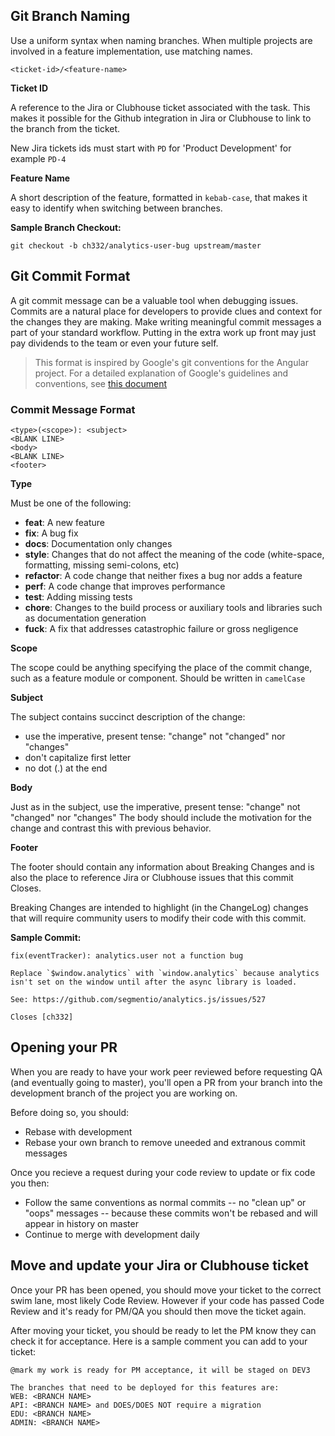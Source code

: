 ## Git Branch Naming

Use a uniform syntax when naming branches. When multiple projects are involved in a feature implementation, use matching names.

```
<ticket-id>/<feature-name>
```

**Ticket ID**

A reference to the Jira or Clubhouse ticket associated with the task. This makes it possible for the Github integration in Jira or Clubhouse to link to the branch from the ticket.

New Jira tickets ids must start with ```PD``` for 'Product Development' for example ```PD-4```

**Feature Name**

A short description of the feature, formatted in `kebab-case`, that makes it easy to identify when switching between branches.

**Sample Branch Checkout:**

```
git checkout -b ch332/analytics-user-bug upstream/master
```

## Git Commit Format

A git commit message can be a valuable tool when debugging issues. Commits are a natural place for developers to provide clues and context for the changes they are making. Make writing meaningful commit messages a part of your standard workflow. Putting in the extra work up front may just pay dividends to the team or even your future self.

> This format is inspired by Google's git conventions for the Angular project. For a detailed explanation of Google's guidelines and conventions, see [this document](https://docs.google.com/document/d/1QrDFcIiPjSLDn3EL15IJygNPiHORgU1_OOAqWjiDU5Y/edit)

### Commit Message Format

```
<type>(<scope>): <subject>
<BLANK LINE>
<body>
<BLANK LINE>
<footer>
```

**Type**

Must be one of the following:

* **feat**: A new feature
* **fix**: A bug fix
* **docs**: Documentation only changes
* **style**: Changes that do not affect the meaning of the code (white-space, formatting, missing semi-colons, etc)
* **refactor**: A code change that neither fixes a bug nor adds a feature
* **perf**: A code change that improves performance
* **test**: Adding missing tests
* **chore**: Changes to the build process or auxiliary tools and libraries such as documentation generation
* **fuck**: A fix that addresses catastrophic failure or gross negligence

**Scope**

The scope could be anything specifying the place of the commit change, such as a feature module or component. Should be written in `camelCase`

**Subject**

The subject contains succinct description of the change:

* use the imperative, present tense: "change" not "changed" nor "changes"
* don't capitalize first letter
* no dot (.) at the end

**Body**

Just as in the subject, use the imperative, present tense: "change" not "changed" nor "changes" The body should include the motivation for the change and contrast this with previous behavior.

**Footer**

The footer should contain any information about Breaking Changes and is also the place to reference Jira or Clubhouse issues that this commit Closes.

Breaking Changes are intended to highlight (in the ChangeLog) changes that will require community users to modify their code with this commit.

**Sample Commit:**

```
fix(eventTracker): analytics.user not a function bug

Replace `$window.analytics` with `window.analytics` because analytics isn't set on the window until after the async library is loaded.

See: https://github.com/segmentio/analytics.js/issues/527

Closes [ch332]
```

## Opening your PR

When you are ready to have your work peer reviewed before requesting QA (and eventually going to master), you'll open a PR from your branch into the development branch of the project you are working on.

Before doing so, you should:
* Rebase with development
* Rebase your own branch to remove uneeded and extranous commit messages

Once you recieve a request during your code review to update or fix code you then:
* Follow the same conventions as normal commits -- no "clean up" or "oops" messages -- because these commits won't be rebased and will appear in history on master
* Continue to merge with development daily

## Move and update your Jira or Clubhouse ticket

Once your PR has been opened, you should move your ticket to the correct swim lane, most likely Code Review. However if your code has passed Code Review and it's ready for PM/QA you should then move the ticket again.

After moving your ticket, you should be ready to let the PM know they can check it for acceptance. Here is a sample comment you can add to your ticket:

```
@mark my work is ready for PM acceptance, it will be staged on DEV3

The branches that need to be deployed for this features are:
WEB: <BRANCH NAME>
API: <BRANCH NAME> and DOES/DOES NOT require a migration
EDU: <BRANCH NAME>
ADMIN: <BRANCH NAME>
```


